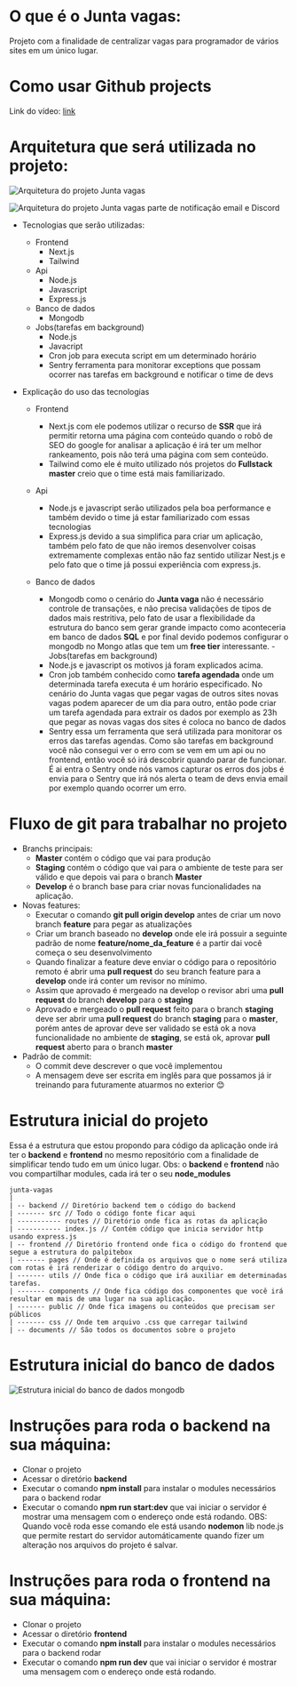 O que é o Junta vagas:
========================

Projeto com a finalidade de centralizar vagas para programador de vários sites  em um único lugar.

Como usar **Github projects**
===============================

Link do vídeo: [link](documents/githuhProject.mp4)

Arquitetura que será utilizada no projeto:
=============================================

![Arquitetura do projeto Junta vagas](documents/solutionArchitectureSelectedToProject.png "Arquitetura do projeto")

![Arquitetura do projeto Junta vagas parte de notificação email e Discord](documents/solutionNotifyPerEmailDiscord.png "Arquitetura da parte de notificação por email and Discord")


- Tecnologias que serão utilizadas:
	- Frontend
		- Next.js
		- Tailwind
	- Api
		- Node.js
		- Javascript
		- Express.js
	- Banco de dados
		- Mongodb
    - Jobs(tarefas em background)
	    - Node.js
	    - Javacript
	    - Cron job para executa script em um determinado horário
	    - Sentry ferramenta para monitorar exceptions que possam ocorrer nas tarefas em background e notificar o time de devs
	
-    Explicação do uso das tecnologias
	 - Frontend
		 - Next.js com ele podemos utilizar o recurso de **SSR**  que irá permitir retorna uma página com conteúdo quando o robô de SEO do google for analisar a aplicação é irá ter um melhor rankeamento, pois não terá uma página com sem conteúdo.
		 - Tailwind como ele é muito utilizado nós projetos do **Fullstack master** creio que o time está mais familiarizado.

	 - Api
		 - Node.js e javascript serão utilizados pela boa performance e também devido o time já estar familiarizado com essas tecnologias
		 - Express.js devido a sua simplifica para criar um aplicação, também pelo fato de que não iremos desenvolver coisas extremamente complexas então não faz sentido utilizar Nest.js e pelo fato que o time já possui experiência com express.js.
     - Banco de dados
	    - Mongodb como o cenário do **Junta vaga** não é necessário controle de transações, e não precisa validações de tipos de dados mais restritiva, pelo fato de usar a flexibilidade da estrutura do banco sem gerar grande impacto como aconteceria em banco de dados **SQL**  e por final devido podemos configurar o mongodb no Mongo atlas que tem um **free tier** interessante.
	- Jobs(tarefas em background)
		- Node.js e javascript os motivos já foram explicados acima.
		- Cron job também conhecido como **tarefa agendada** onde um determinada tarefa executa é um horário especificado. No cenário do Junta vagas que pegar vagas de outros sites novas vagas podem aparecer de um dia para outro, então pode criar um tarefa agendada para extrair os dados por exemplo as 23h que pegar as novas vagas dos sites é coloca no banco de dados
		- Sentry essa um ferramenta que será utilizada para monitorar os erros das tarefas agendas. Como são tarefas em background você não consegui ver o erro com se vem em um api ou no frontend, então você só irá descobrir quando parar de funcionar. É ai entra o Sentry onde nós vamos capturar os erros dos jobs é envia para o Sentry que irá nós alerta o team de devs envia email por exemplo quando ocorrer um erro. 
	
	

**Fluxo de git para trabalhar no projeto**
===========================================

- Branchs principais:
	- **Master** contém o código que vai para produção
	- **Staging** contém o código que vai para o ambiente de teste para ser válido e que depois vai para o branch **Master**
	- **Develop** é o branch base para criar novas funcionalidades na aplicação.
- Novas features:
   - Executar o comando **git pull origin develop** antes de criar um novo branch **feature** para pegar  as atualizações
	- Criar um branch baseado no **develop** onde ele irá possuir a seguinte padrão de nome **feature/nome_da_feature** é a partir dai você começa o seu desenvolvimento
	- Quando finalizar a feature deve enviar o código para o repositório remoto é abrir uma **pull request** do seu branch feature para a **develop** onde irá conter um revisor no mínimo. 
	- Assim que aprovado é mergeado na develop o revisor abri uma **pull request** do branch **develop** para o **staging**
	- Aprovado e mergeado o **pull request** feito para o branch **staging** deve ser abrir uma **pull request** do branch **staging** para o **master**, porém antes de aprovar deve ser validado se está ok a nova funcionalidade no ambiente de **staging**, se está ok, aprovar **pull request** aberto para o branch **master**
- Padrão de commit:
	- O commit deve descrever o que você implementou
	- A mensagem deve ser escrita em inglês para que possamos já ir treinando para futuramente atuarmos no exterior 😊


**Estrutura inicial do projeto**
=================================

Essa é a estrutura que estou propondo para código da aplicação onde irá ter o **backend** e **frontend** no mesmo repositório com a finalidade de simplificar tendo tudo em um único lugar. Obs: o **backend** e **frontend** não vou compartilhar modules, cada irá ter o seu **node_modules**
```
junta-vagas
|
| -- backend // Diretório backend tem o código do backend
| ------- src // Todo o código fonte ficar aqui
| ----------- routes // Diretório onde fica as rotas da aplicação
| ----------- index.js // Contém código que inicia servidor http usando express.js	
| -- frontend // Diretório frontend onde fica o código do frontend que segue a estrutura do palpitebox
| ------- pages // Onde é definida os arquivos que o nome será utiliza com rotas é irá renderizar o código dentro do arquivo.
| ------- utils // Onde fica o código que irá auxiliar em determinadas tarefas.
| ------- components // Onde fica código dos componentes que você irá resultar em mais de uma lugar na sua aplicação.
| ------- public // Onde fica imagens ou conteúdos que precisam ser públicos
| ------- css // Onde tem arquivo .css que carregar tailwind
| -- documents // São todos os documentos sobre o projeto
```


Estrutura inicial do banco de dados
========================================


![Estrutura inicial do banco de dados mongodb](documents/estrutura_inicial_banco_dados.png "estrutura do banco de dados")


Instruções para roda o backend na sua máquina:
==============================================

- Clonar o projeto
- Acessar o diretório **backend**
- Executar o comando **npm install** para instalar o modules necessários para o backend rodar
- Executar o comando **npm run start:dev** que vai iniciar o servidor é mostrar uma mensagem com o endereço onde está rodando. OBS: Quando você roda esse comando ele está usando **nodemon** lib node.js que permite restart do servidor automáticamente quando fizer um alteração nos arquivos do projeto é salvar.



Instruções para roda o frontend na sua máquina:
==============================================

- Clonar o projeto
- Acessar o diretório **frontend**
- Executar o comando **npm install** para instalar o modules necessários para o backend rodar
- Executar o comando **npm run dev** que vai iniciar o servidor é mostrar uma mensagem com o endereço onde está rodando.